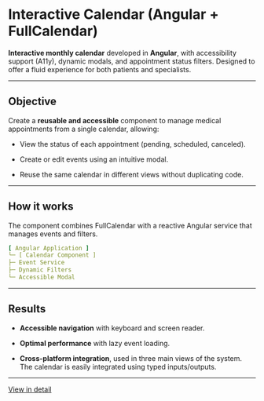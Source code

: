 # Interactive Calendar (Angular + FullCalendar)

**Interactive monthly calendar** developed in **Angular**, with accessibility support (A11y), dynamic modals, and appointment status filters.
Designed to offer a fluid experience for both patients and specialists.

---

## Objective

Create a **reusable and accessible** component to manage medical appointments from a single calendar, allowing:

- View the status of each appointment (pending, scheduled, canceled).

- Create or edit events using an intuitive modal.

- Reuse the same calendar in different views without duplicating code.

---

## How it works

The component combines FullCalendar with a reactive Angular service that manages events and filters.
```yaml
[ Angular Application ]
└─ [ Calendar Component ]
├─ Event Service
├─ Dynamic Filters
└─ Accessible Modal
```
---
## Results

- **Accessible navigation** with keyboard and screen reader.

- **Optimal performance** with lazy event loading.

- **Cross-platform integration**, used in three main views of the system.
The calendar is easily integrated using typed inputs/outputs.
---
[View in detail](proyectos/detalle.html?src=content/proyectos/calendario-interactivo&title=Calendario%20interactivo)
